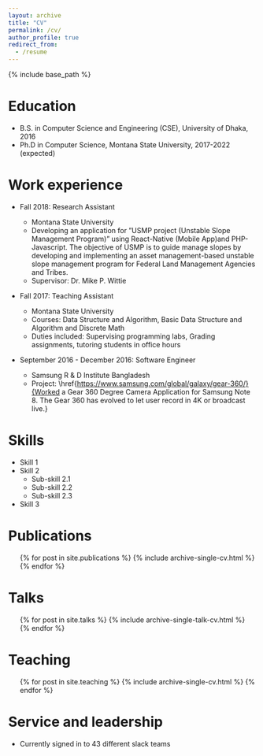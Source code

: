 ```yaml
---
layout: archive
title: "CV"
permalink: /cv/
author_profile: true
redirect_from:
  - /resume
---
```


{% include base_path %}

Education
======
* B.S. in Computer Science and Engineering (CSE), University of Dhaka, 2016
* Ph.D in Computer Science, Montana State University, 2017-2022 (expected)

Work experience
======
* Fall 2018: Research Assistant
  * Montana State University
  * Developing an application for ”USMP project (Unstable Slope Management Program)” using React-Native (Mobile App)and PHP-Javascript.  The objective of USMP is to guide manage slopes by developing and implementing an asset management-based unstable slope management program for Federal Land Management Agencies and Tribes.
  * Supervisor: Dr. Mike P. Wittie

* Fall 2017: Teaching Assistant
  * Montana State University
  * Courses: Data Structure and Algorithm, Basic Data Structure and Algorithm and Discrete Math
  * Duties included: Supervising programming labs, Grading assignments, tutoring students in office hours

* September 2016 - December 2016: Software Engineer
  * Samsung R & D Institute Bangladesh
  * Project: \href{https://www.samsung.com/global/galaxy/gear-360/}{Worked a Gear 360 Degree Camera Application for Samsung Note 8. The Gear 360 has evolved to let user record in 4K or broadcast live.}


Skills
======
* Skill 1
* Skill 2
  * Sub-skill 2.1
  * Sub-skill 2.2
  * Sub-skill 2.3
* Skill 3

Publications
======
  <ul>{% for post in site.publications %}
    {% include archive-single-cv.html %}
  {% endfor %}</ul>

Talks
======
  <ul>{% for post in site.talks %}
    {% include archive-single-talk-cv.html %}
  {% endfor %}</ul>

Teaching
======
  <ul>{% for post in site.teaching %}
    {% include archive-single-cv.html %}
  {% endfor %}</ul>

Service and leadership
======
* Currently signed in to 43 different slack teams
